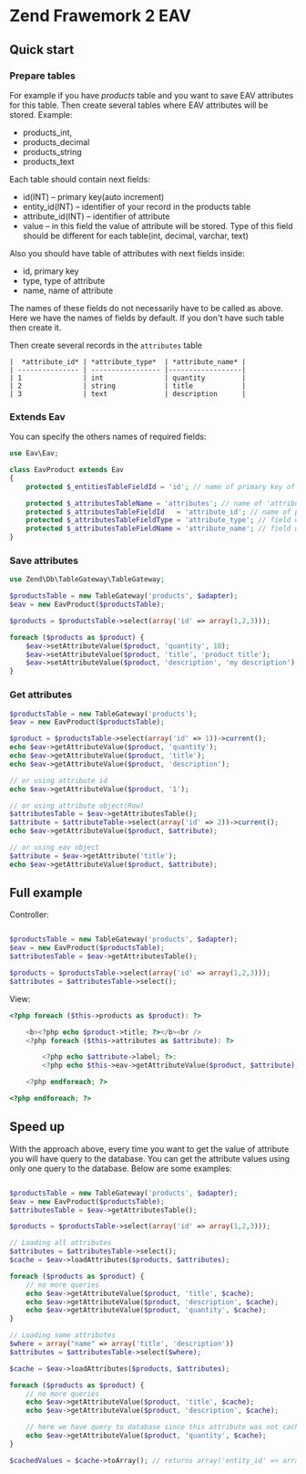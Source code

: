 Zend Frawemork 2 EAV
====================

## Quick start

### Prepare tables
For example if you have *products* table and you want to save EAV attributes for this table. Then create several tables where EAV attributes will be stored.
Example:
  * products_int,
  * products_decimal
  * products_string
  * products_text

Each table should contain next fields:
  * id(INT) – primary key(auto increment)
  * entity_id(INT) – identifier of your record in the products table
  * attribute_id(INT) – identifier of attribute
  * value – in this field the value of attribute will be stored. Type of this field should be different for each table(int, decimal, varchar, text)

Also you should have table of attributes with next fields inside:
  * id, primary key
  * type, type of attribute
  * name, name of attribute

The names of these fields do not necessarily have to be called as above. Here we have the names of fields by default. If you don't have such table then create it.

Then create several records in the ```attributes``` table

```
|  *attribute_id* | *attribute_type*  | *attribute_name* |
| --------------- | ----------------- |------------------|
| 1               | int               | quantity         |
| 2               | string            | title            |
| 3               | text              | description      |
```


### Extends Eav
You can specify the others names of required fields:

```php
use Eav\Eav;

class EavProduct extends Eav
{
    protected $_entitiesTableFieldId = 'id'; // name of primary key of products table

    protected $_attributesTableName = 'attributes'; // name of 'attributes' table
    protected $_attributesTableFieldId   = 'attribute_id'; // name of primary key of attributes table
    protected $_attributesTableFieldType = 'attribute_type'; // field where attribute type is stored
    protected $_attributesTableFieldName = 'attribute_name'; // field where attribute name is stored
}

```

### Save attributes
```php
use Zend\Db\TableGateway\TableGateway;

$productsTable = new TableGateway('products', $adapter);
$eav = new EavProduct($productsTable);

$products = $productsTable->select(array('id' => array(1,2,3)));

foreach ($products as $product) {
    $eav->setAttributeValue($product, 'quantity', 10);
    $eav->setAttributeValue($product, 'title', 'product title');
    $eav->setAttributeValue($product, 'description', 'my description');
}

```

### Get attributes
```php
$productsTable = new TableGateway('products');
$eav = new EavProduct($productsTable);

$product = $productsTable->select(array('id' => 1))->current();
echo $eav->getAttributeValue($product, 'quantity');
echo $eav->getAttributeValue($product, 'title');
echo $eav->getAttributeValue($product, 'description');

// or using attribute id
echo $eav->getAttributeValue($product, '1');

// or using attribute object(Row)
$attributesTable = $eav->getAttributesTable();
$attribute = $attributeTable->select(array('id' => 2))->current();
echo $eav->getAttributeValue($product, $attribute);

// or using eav object
$attribute = $eav->getAttribute('title');
echo $eav->getAttributeValue($product, $attribute);
```

## Full example
Controller:
```php

$productsTable = new TableGateway('products', $adapter);
$eav = new EavProduct($productsTable);
$attributesTable = $eav->getAttributesTable();

$products = $productsTable->select(array('id' => array(1,2,3)));
$attributes = $attributesTable->select();

```

View:
```php
<?php foreach ($this->products as $product): ?>

    <b><?php echo $product->title; ?></b><br />
    <?php foreach ($this->attributes as $attribute): ?>

        <?php echo $attribute->label; ?>:
        <?php echo $this->eav->getAttributeValue($product, $attribute); ?><br />

    <?php endforeach; ?>

<?php endforeach; ?>
```

## Speed up
With the approach above, every time you want to get the value of attribute you will have query to the database. You can get the attribute values using only one query to the database. Below are some examples:

```php

$productsTable = new TableGateway('products', $adapter);
$eav = new EavProduct($productsTable);
$attributesTable = $eav->getAttributesTable();

$products = $productsTable->select(array('id' => array(1,2,3)));

// Loading all attributes
$attributes = $attributesTable->select();
$cache = $eav->loadAttributes($products, $attributes);

foreach ($products as $product) {
    // no more queries
    echo $eav->getAttributeValue($product, 'title', $cache);
    echo $eav->getAttributeValue($product, 'description', $cache);
    echo $eav->getAttributeValue($product, 'quantity', $cache);
}

// Loading some attributes
$where = array("name" => array('title', 'description'))
$attributes = $attributesTable->select($where);

$cache = $eav->loadAttributes($products, $attributes);

foreach ($products as $product) {
    // no more queries
    echo $eav->getAttributeValue($product, 'title', $cache);
    echo $eav->getAttributeValue($product, 'description', $cache);

    // here we have query to database since this attribute was not cached
    echo $eav->getAttributeValue($product, 'quantity', $cache);
}

$cachedValues = $cache->toArray(); // returns array('entity_id' => array('attribute_id' => 'value'))

```

